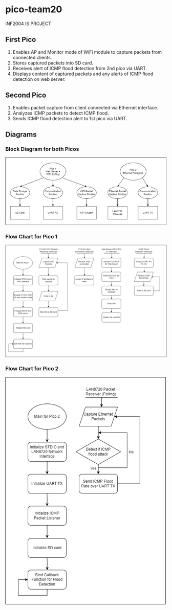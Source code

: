 # pico-team20
INF2004 IS PROJECT

## First Pico
1. Enables AP and Monitor mode of WiFi module to capture packets from connected clients.
2. Stores captured packets into SD card.
3. Receives alert of ICMP flood detection from 2nd pico via UART.
4. Displays content of captured packets and any alerts of ICMP flood detection on web server.

## Second Pico
1. Enables packet capture from client connected via Ethernet interface.
2. Analyzes ICMP packets to detect ICMP flood.
3. Sends ICMP flood detection alert to 1st pico via UART.

## Diagrams
### Block Diagram for both Picos
<img src="/Block%20Diagram.png"/>

### Flow Chart for Pico 1
<img src="/FlowChartPico1.png"/>

### Flow Chart for Pico 2
<img src="/FlowChartPico2.png"/>
